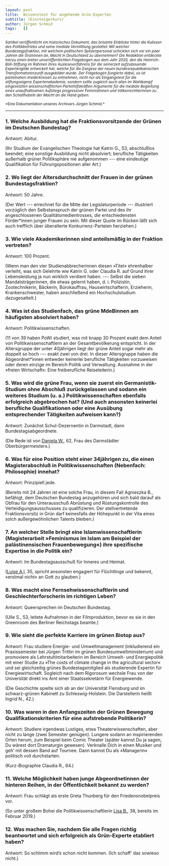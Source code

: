 ```yaml
---
layout:	post
title:	Wissenstest für angehende Grün-Experten
subtitle: (Einsteigerkurs)
author:	Jürgen Schmid
tags:   []
---
```


<small> *5artikel veröffentlicht ein historisches Dokument, das
brisante Einblicke hinter die Kulissen des Politikbetriebs und
seine mediale Vermittlung gestattet: Mit welcher
Bundestagsfraktion, mit welchem politischen Spitzenpersonal
schickten sich vor ein paar Jahren die Grüninnen an, Macht in
Deutschland zu übernehmen?  Die Redak­tion entdeckte hierzu einen
bisher unveröffentlichten Fragebogen aus dem Jahr 2020, den die
Heinrich-Böll-Stiftung im Rahmen ihres Ausleseverfahrens für die
seinerzeit aufzubauende Expertengilde entwickelt hat, welche für
die Exegese der neuen bundesrepublikanischen Transformatorenzunft
ausgebildet wurde. Der Frage­bogen fungierte dabei, so ist
parteinahen Insiderkreisen zu entnehmen, nicht nur als
Eingangstest für die stiftungseigene Expertenakademie, sondern
sollte zugleich auch allen im Wahlkampf eingesetzten
wissenschaftlichen Parteihilfskräften Argumente für die mediale
Begleitung eines unaufhaltsamen Aufstiegs progressiver
Feministinnen und Völkerrechtlerinnen zu den Schalthebeln der
Macht an die Hand geben.*</small>

<small>
*Eine Dokumentation unseres Archivars Jürgen Schmid.*
</small>

---

### 1. Welche Ausbildung hat die Fraktionsvorsitzende der Grünen im Deutschen Bundestag?

Antwort: Abitur.

(Ihr Studium der Evangelischen Theologie hat Katrin G., 53,
abschlußlos beendet; eine sonstige Ausbildung nicht absolviert;
berufliche Tätigkeiten außerhalb grüner Politiksphäre nie
aufgenommen --- eine eindeutige Qualifikation für
Führungsposi­tionen aller Art.)

### 2. Wo liegt der Altersdurchschnitt der Frauen in der grünen Bundestagsfraktion?

Antwort: 50 Jahre.

(Der Wert --- errechnet für die Mitte der Legislaturperiode ---
illustriert vorzüglich den Selbstanspruch der grünen Partei und
des ihr angeschlossenen Qualitätsmedien­trosses, *die*
entschiedensten Förder\*innen junger Frauen zu sein. Mit dieser
Quote im Rücken läßt sich auch trefflich über überalterte
Konkurrenz-Parteien herziehen.)

### 3. Wie viele Akademikerinnen sind anteilsmäßig in der Fraktion vertreten?

Antwort: 100 Prozent.

(Wenn man den vier Studienabbrecherinnen diesen »Titel«
ehrenhalber verleiht, was sich Gelehrte wie Katrin G. oder
Claudia R. auf Grund ihrer Lebensleistung ja nun wirklich
verdient haben. --- Selbst die sieben Mandatsträgerinnen, die
etwas gelernt haben, d.&nbsp;i. Polizistin, Zootechnikerin,
Bäckerin, Bürokauffrau, Hauswirtschafterin, Erzieherin,
Krankenschwester, haben anschließend ein Hochschulstudium
dazugesattelt.)

### 4. Was ist das Studienfach, das grüne MdeBinnen am häufigsten absolviert haben?

Antwort: Politikwissenschaften.

(11 von 39 haben PoWi studiert, was mit knapp 30 Prozent exakt
dem Anteil von Politikwissenschaftlern an der Gesamtbevölkerung
entspricht.  In der Altersgruppe der unter 40jährigen liegt der
grüne Anteil sogar mehr als doppelt so hoch --- exakt zwei von
drei. In dieser Altersgruppe haben die Abgeordnet\*innen
ent­weder keinerlei berufliche Tätigkeiten vorzuweisen oder deren
einzige im Bereich Politik und Verwaltung.  Ausnahme in der
»freien Wirtschaft«: Eine freiberufliche Reiseleiterin.)

### 5. Was wird die grüne Frau, wenn sie zuerst ein Germanistik-Studium ohne Abschluß zurückgelassen und sodann ein weiteres Studium (u.&nbsp;a.)  Politikwissenschaften eben­falls erfolgreich abgebrochen hat? (Und auch ansonsten keinerlei berufliche Qualifika­tionen oder eine Ausübung entsprechender Tätigkeiten aufweisen kann?)

Antwort: Zunächst Schul-Dezernentin in Darmstadt, dann
Bundestagsabgeordnete.

(Die Rede ist von [Daniela
W.](http://www.faz.net/aktuell/politik/inland/deutsche-spitzenpolitiker-als-studienabbrecher-oder-ohne-ausbildung-12194627.html),
62, Frau des Darmstädter Oberbürgermeisters.)

### 6. Was für eine Position steht einer 34jährigen zu, die einen Magisterabschluß in Politikwissenschaften (Nebenfach: Philosophie) innehat?

Antwort: Prinzipiell jede.

(Bereits mit 24 Jahren ist eine solche Frau, in diesem Fall Agnieszka
B., befähigt, dem Deutschen Bundestag anzugehören und sich bald darauf
als Obfrau für den Unterausschuß Abrüstung und Rüstungskontrolle des
Verteidigungsausschusses zu qualifizieren. Der stellvertretende
Fraktionsvorsitz in Grün darf keinesfalls der Höhepunkt in der Vita
eines solch außergewöhnlichen Talents bleiben.)

### 7. An welcher Stelle bringt eine Islamwissenschaftlerin (Magisterarbeit »Feminismus im Islam am Beispiel der palästinensischen Frauenbewegung«) ihre spezifische Expertise in die Politik ein?

Antwort: Im Bundestagsausschuß für Inneres und Heimat.

([Luise
A.](https://www.zdf.de/comedy/heute-show/videos/amtsberg-vanderhorst-escape-100.htm)l,
35, spricht ansonsten engagiert für Flüchtlinge und bekennt,
»erstmal nicht« an Gott zu glauben.)

### 8. Was macht eine Fernsehwissenschaftlerin und Geschlechterforscherin im richtigen Leben?

Antwort: Queersprechen im Deutschen Bundestag.

(Ulle S., 53, leitete Aufnahmen in der Filmproduktion, bevor es sie in
den Greenroom des Berliner Reichstags beamte.)

### 9. Wie sieht die perfekte Karriere im grünen Biotop aus?

Antwort: Frau studiere Energie- und Umweltmanagement
(inkludierend ein Praxis­semester bei Jürgen Trittin im grünen
Bundesumweltministerium) und promoviere als
Lehrstuhlmitarbeiterin im Bereich Umwelt- und Energiepolitik mit
einer Studie zu »The costs of climate change in the agricultural
sector« und sei gleichzeitig grünes Bundestagsmitglied als
studierende Expertin für Energiewirtschaft. Sogleich nach dem
Rigorosum wechsle Frau von der Universität direkt ins Amt einer
Staats­sekretärin für Energiewende.

(Die Geschichte spielte sich ab an der Universität Flensburg und im
schwarz-grünen Kabinett zu Schleswig-Holstein. Die Darstellerin heißt
Ingrid N., 42.)

### 10. Was waren in den Anfangszeiten der Grünen Bewegung Qualifikationskriterien für eine aufstrebende Politikerin?

Antwort: Studiere irgendwas Lustiges, etwa Theaterwissenschaften,
aber nicht zu lange (zwei Semester genügen). Lungere sodann an
inspirierenden Orten herum, zum Beispiel beim Comic Theater
(später kannst Du ja sagen, Du wärest dort Drama­turgin
gewesen). Verknalle Dich in einen Musiker und geh’ mit dessen
Band auf Tournee. Dann kannst Du als »Managerin« politisch voll
durchstarten.

(Kurz-Biographie Claudia R., 64.)

### 11. Welche Möglichkeit haben junge Abgeordnetinnen der hinteren Reihen, in der Öffentlichkeit bekannt zu werden?

Antwort: Frau schlägt als erste Greta Thunberg für den
Friedensnobelpreis vor.

(So unter großem Bohei die Politikwissenschaftlerin [Lisa
B.](https://philosophia-perennis.com/2019/02/08/gruene-fordern-friedensnobelpreis-fuer-klima-greta/),
36, bereits im Februar 2019.)

### 12. Was machen Sie, nachdem Sie alle Fragen richtig beantwortet und sich erfolgreich als Grün-Experte etabliert haben?

Antwort: So schlimm wird’s schon nicht kommen. (Ich schaff’ das sowieso
nicht.)

